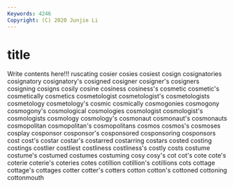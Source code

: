 ```yaml
---
Keywords: 4246
Copyright: (C) 2020 Junjie Li
---
```


# title

Write contents here!!!
ruscating 
cosier 
cosies 
cosiest 
cosign 
cosignatories 
cosignatory
cosignatory's 
cosigned 
cosigner 
cosigner's 
cosigners 
cosigning 
cosigns 
cosily 
cosine 
cosiness
cosiness's 
cosmetic 
cosmetic's 
cosmetically 
cosmetics 
cosmetologist 
cosmetologist's 
cosmetologists 
cosmetology 
cosmetology's
cosmic 
cosmically 
cosmogonies 
cosmogony 
cosmogony's 
cosmological 
cosmologies 
cosmologist 
cosmologist's 
cosmologists
cosmology 
cosmology's 
cosmonaut 
cosmonaut's 
cosmonauts 
cosmopolitan 
cosmopolitan's 
cosmopolitans 
cosmos 
cosmos's
cosmoses 
cosplay 
cosponsor 
cosponsor's 
cosponsored 
cosponsoring 
cosponsors 
cost 
cost's 
costar
costar's 
costarred 
costarring 
costars 
costed 
costing 
costings 
costlier 
costliest 
costliness
costliness's 
costly 
costs 
costume 
costume's 
costumed 
costumes 
costuming 
cosy 
cosy's
cot 
cot's 
cote 
cote's 
coterie 
coterie's 
coteries 
cotes 
cotillion 
cotillion's
cotillions 
cots 
cottage 
cottage's 
cottages 
cotter 
cotter's 
cotters 
cotton 
cotton's
cottoned 
cottoning 
cottonmouth 
